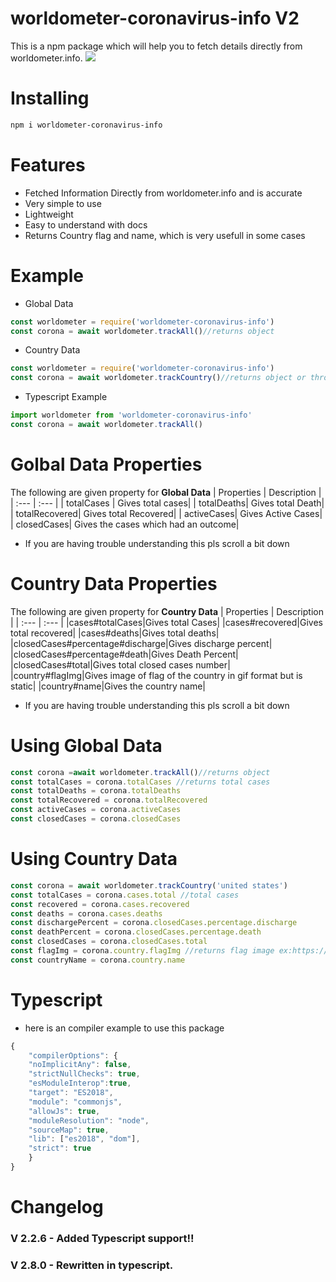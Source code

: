 # worldometer-coronavirus-info V2
This is a npm package which will help you to fetch details directly from worldometer.info.
<img src =https://nodei.co/npm/worldometer-coronavirus-info.png>
# Installing
```bash
npm i worldometer-coronavirus-info
```
# Features
- Fetched Information Directly from worldometer.info and is accurate
- Very simple to use
- Lightweight
- Easy to understand with docs
- Returns Country flag and name, which is very usefull in some cases
# Example

- Global Data
```js
const worldometer = require('worldometer-coronavirus-info')
const corona = await worldometer.trackAll()//returns object
```
- Country Data
```js
const worldometer = require('worldometer-coronavirus-info')
const corona = await worldometer.trackCountry()//returns object or throw error if false country or no country was provided
 ```
- Typescript Example
```ts
import worldometer from 'worldometer-coronavirus-info'
const corona = await worldometer.trackAll()
```
# Golbal Data Properties
The following are given property for **Global Data**
| Properties | Description |
| :---   |  :---       |
| totalCases | Gives total cases|
| totalDeaths| Gives total Death|
| totalRecovered| Gives total Recovered|
| activeCases| Gives Active Cases|
| closedCases| Gives the cases which had an outcome|
- If you are having trouble understanding this pls scroll a bit down
# Country Data Properties
The following are given property for **Country Data**
| Properties | Description |
| :---  |  :---       |
|cases#totalCases|Gives total Cases|
|cases#recovered|Gives total recovered|
|cases#deaths|Gives total deaths|
|closedCases#percentage#discharge|Gives discharge percent|
|closedCases#percentage#death|Gives Death Percent|
|closedCases#total|Gives total closed cases number|
|country#flagImg|Gives image of flag of the country in gif format but is static|
|country#name|Gives the country name|
- If you are having trouble understanding this pls scroll a bit down
# Using Global Data
```js
const corona =await worldometer.trackAll()//returns object
const totalCases = corona.totalCases //returns total cases
const totalDeaths = corona.totalDeaths
const totalRecovered = corona.totalRecovered
const activeCases = corona.activeCases
const closedCases = corona.closedCases
```
# Using Country Data
```js
const corona = await worldometer.trackCountry('united states')
const totalCases = corona.cases.total //total cases
const recovered = corona.cases.recovered
const deaths = corona.cases.deaths
const dischargePercent = corona.closedCases.percentage.discharge
const deathPercent = corona.closedCases.percentage.death
const closedCases = corona.closedCases.total
const flagImg = corona.country.flagImg //returns flag image ex:https://www.worldometers.info/img/flags/small/tn_us-flag.gif
const countryName = corona.country.name
```
# Typescript
- here is an compiler example to use this package
```ts
{
    "compilerOptions": {
    "noImplicitAny": false,
    "strictNullChecks": true,
    "esModuleInterop":true,
    "target": "ES2018", 
    "module": "commonjs",
    "allowJs": true,
    "moduleResolution": "node",
    "sourceMap": true,
    "lib": ["es2018", "dom"],
    "strict": true
    }
}
```
# Changelog
<h3>V 2.2.6
 - Added Typescript support!!
<h3>V 2.8.0
- Rewritten in typescript.
